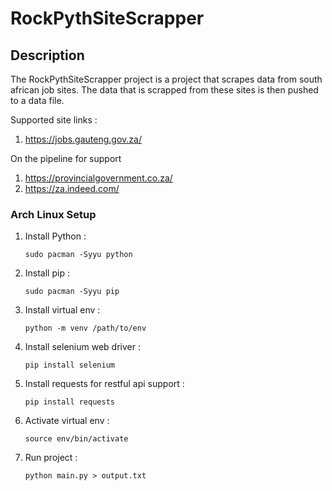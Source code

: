 # RockPythSiteScrapper

## Description
The RockPythSiteScrapper project is a project that scrapes data from south african job sites.
The data that is scrapped from these sites is then pushed to a data file.

Supported site links : 
1. https://jobs.gauteng.gov.za/

On the pipeline for support
1. https://provincialgovernment.co.za/
2. https://za.indeed.com/

### Arch Linux Setup
1. Install Python :
     ```
     sudo pacman -Syyu python
     ```
2. Install pip :
   ```
   sudo pacman -Syyu pip
   ```
3. Install virtual env :
   ```
   python -m venv /path/to/env
   ```
4. Install selenium web driver :
   ```
   pip install selenium
   ```
5. Install requests for restful api support :
   ```
   pip install requests
   ```
6. Activate virtual env :
   ```
   source env/bin/activate
   ```
7. Run project :
   ```
   python main.py > output.txt
   ```